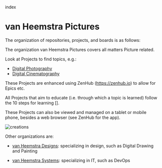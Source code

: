 index
# van Heemstra Pictures

The organization of repositories, projects, and boards is as follows:

The organization van Heemstra Pictures covers all matters Picture related.

Look at Projects to find topics, e.g.:

- [Digital Photography](https://github.com/orgs/vanHeemstraPictures/projects/3)
- [Digital Cinematography](https://github.com/vanHeemstraPictures/index#workspaces/digital-cinematography-5cdc26bbb8a0f81e7c284e21/board?repos=186766686)

These Projects are enhanced using ZenHub (https://zenhub.io) to allow for Epics etc.

All Projects that aim to educate (i.e. through which a topic is learned) follow the 10 steps for learning [].

These Projects can also be viewed and managed on a tablet or mobile phone, besides a web browser (see ZenHub for the app).

![creations](../master/Creations.PNG)

Other organizations are:

- [van Heemstra Designs](https://github.com/vanHeemstraDesigns/index/): specializing in design, such as Digital Drawing and Painting  

- [van Heemstra Systems](https://github.com/vanHeemstraSystems/index/): specializing in IT, such as DevOps 
